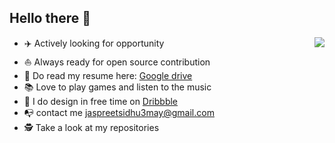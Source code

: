 ## Hello there 👋


<img align="right" src="https://github-readme-stats.vercel.app/api?username=jaspreetsidhu3&show_icon=true&hide_border=true" />


* ✈️ Actively looking for opportunity
* ⛵ Always ready for open source contribution
* 💼 Do read my resume here: [Google drive](https://drive.google.com/file/d/1YzHvuccEFF_KV7W0cKScEYwktkd1kE0s/view)
* 📚 Love to play games and listen to the music
* 🎨 I do design in free time on [Dribbble](https://dribbble.com/Jaspreet_Sidhu)
* 📭 contact me jaspreetsidhu3may@gmail.com
* 🕵 Take a look at my repositories

